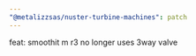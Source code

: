 ```yaml
---
"@metalizzsas/nuster-turbine-machines": patch
---
```


feat: smoothit m r3 no longer uses 3way valve
